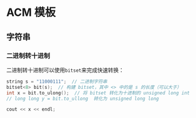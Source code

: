 # ACM 模板

## 字符串

### 二进制转十进制

二进制转十进制可以使用`bitset`来完成快速转换：

```cpp
string s = "11000111";  // 二进制字符串
bitset<8> bit(s);  // 构建 bitset，其中 <> 中的是 s 的长度（可以大于）
int x = bit.to_ulong();  // 将 bitset 转化为十进制的 unsigned long int
// long long y = bit.to_ullong  转化为 unsigned long long

cout << x << endl;
```

